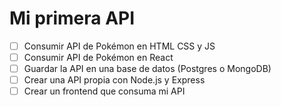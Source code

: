 # Mi primera API
- [ ] Consumir API de Pokémon en HTML CSS y JS
- [ ] Consumir API de Pokémon en React
- [ ] Guardar la API en una base de datos (Postgres o MongoDB)
- [ ] Crear una API propia con Node.js y Express
- [ ] Crear un frontend que consuma mi API